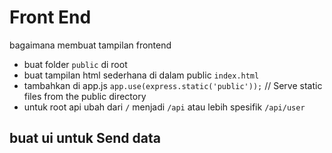 # Front End

bagaimana membuat tampilan frontend

- buat folder `public` di root
- buat tampilan html sederhana di dalam public `index.html`
- tambahkan di app.js
  `app.use(express.static('public'));` // Serve static files from the public directory
- untuk root api ubah dari `/` menjadi `/api` atau lebih spesifik `/api/user`

## buat ui untuk Send data